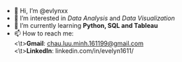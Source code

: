 - 👋 Hi, I’m @evlynxx
- 👀 I’m interested in *Data Analysis* and *Data Visualization*
- 🌱 I’m currently learning **Python, SQL and Tableau**
- 📫 How to reach me:
	<br/><\t>**Gmail**: chau.luu.minh.161199@gmail.com
	<br/><\t>**LinkedIn**: linkedin.com/in/evelyn1611/

<!---
evlynxx/evlynxx is a ✨ special ✨ repository because its `README.md` (this file) appears on your GitHub profile.
You can click the Preview link to take a look at your changes.
--->
